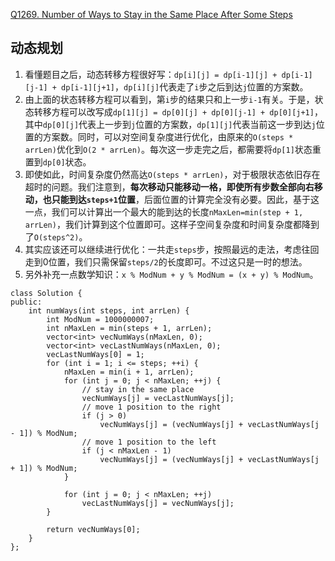 [Q1269. Number of Ways to Stay in the Same Place After Some Steps](https://leetcode-cn.com/problems/number-of-ways-to-stay-in-the-same-place-after-some-steps/)
## 动态规划
1. 看懂题目之后，动态转移方程很好写：`dp[i][j] = dp[i-1][j] + dp[i-1][j-1] + dp[i-1][j+1]`，`dp[i][j]`代表走了`i`步之后到达`j`位置的方案数。
2. 由上面的状态转移方程可以看到，第`i`步的结果只和上一步`i-1`有关。于是，状态转移方程可以改写成`dp[1][j] = dp[0][j] + dp[0][j-1] + dp[0][j+1]`，其中`dp[0][j]`代表上一步到`j`位置的方案数，`dp[1][j]`代表当前这一步到达`j`位置的方案数。同时，可以对空间复杂度进行优化，由原来的`O(steps * arrLen)`优化到`O(2 * arrLen)`。每次这一步走完之后，都需要将`dp[1]`状态重置到`dp[0]`状态。
3. 即使如此，时间复杂度仍然高达`O(steps * arrLen)`，对于极限状态依旧存在超时的问题。我们注意到，**每次移动只能移动一格，即使所有步数全部向右移动，也只能到达`steps+1`位置**，后面位置的计算完全没有必要。因此，基于这一点，我们可以计算出一个最大的能到达的长度`nMaxLen=min(step + 1, arrLen)`，我们计算到这个位置即可。这样子空间复杂度和时间复杂度都降到了`O(steps^2)`。
4. 其实应该还可以继续进行优化：一共走`steps`步，按照最远的走法，考虑往回走到0位置，我们只需保留`steps/2`的长度即可。不过这只是一时的想法。
5. 另外补充一点数学知识：`x % ModNum + y % ModNum = (x + y) % ModNum`。
```
class Solution {
public:
	int numWays(int steps, int arrLen) {
		int ModNum = 1000000007;
		int nMaxLen = min(steps + 1, arrLen);
		vector<int> vecNumWays(nMaxLen, 0);
		vector<int> vecLastNumWays(nMaxLen, 0);
		vecLastNumWays[0] = 1;
		for (int i = 1; i <= steps; ++i) {
			nMaxLen = min(i + 1, arrLen);
			for (int j = 0; j < nMaxLen; ++j) {
				// stay in the same place
				vecNumWays[j] = vecLastNumWays[j];
				// move 1 position to the right
				if (j > 0)
					vecNumWays[j] = (vecNumWays[j] + vecLastNumWays[j - 1]) % ModNum;
				// move 1 position to the left
				if (j < nMaxLen - 1)
					vecNumWays[j] = (vecNumWays[j] + vecLastNumWays[j + 1]) % ModNum;
			}

			for (int j = 0; j < nMaxLen; ++j)
				vecLastNumWays[j] = vecNumWays[j];
		}

		return vecNumWays[0];
	}
};
```